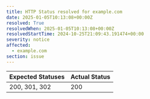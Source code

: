```yaml
---
title: HTTP Status resolved for example.com
date: 2025-01-05T10:13:08+00:00Z
resolved: True
resolvedWhen: 2025-01-05T10:13:08+00:00Z
resolvedStartTime: 2024-10-25T21:09:43.191474+00:00
severity: notice
affected:
  - example.com
section: issue
---
```


| Expected Statuses | Actual Status  |
|-------------------|----------------|
| 200, 301, 302 | 200 |
